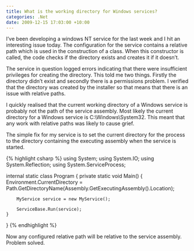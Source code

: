 ```yaml
---
title: What is the working directory for Windows services?
categories: .Net
date: 2009-12-15 17:03:00 +10:00
---
```


I’ve been developing a windows NT service for the last week and I hit an interesting issue today. The configuration for the service contains a relative path which is used in the construction of a class. When this constructor is called, the code checks if the directory exists and creates it if it doesn’t.

The service in question logged errors indicating that there were insufficient privileges for creating the directory. This told me two things. Firstly the directory didn’t exist and secondly there is a permissions problem. I verified that the directory was created by the installer so that means that there is an issue with relative paths.

I quickly realised that the current working directory of a Windows service is probably not the path of the service assembly. Most likely the current directory for a Windows service is C:\Windows\System32. This meant that any work with relative paths was likely to cause grief.

<!--more-->

The simple fix for my service is to set the current directory for the process to the directory containing the executing assembly when the service is started.

{% highlight csharp %}
using System;
using System.IO;
using System.Reflection;
using System.ServiceProcess;
    
internal static class Program
{
    private static void Main()
    {
    	Environment.CurrentDirectory = Path.GetDirectoryName(Assembly.GetExecutingAssembly().Location);
    
    	MyService service = new MyService();
    
    	ServiceBase.Run(service);
    }
}
{% endhighlight %}

Now any configured relative path will be relative to the service assembly. Problem solved.


